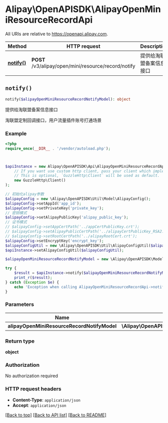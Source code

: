 # Alipay\OpenAPISDK\AlipayOpenMiniResourceRecordApi

All URIs are relative to https://openapi.alipay.com.

Method | HTTP request | Description
------------- | ------------- | -------------
[**notify()**](AlipayOpenMiniResourceRecordApi.md#notify) | **POST** /v3/alipay/open/mini/resource/record/notify | 提供给淘联盟备案信息接口


## `notify()`

```php
notify($alipayOpenMiniResourceRecordNotifyModel): object
```

提供给淘联盟备案信息接口

淘联盟定制回调接口，用户流量插件账号打通场景

### Example

```php
<?php
require_once(__DIR__ . '/vendor/autoload.php');



$apiInstance = new Alipay\OpenAPISDK\Api\AlipayOpenMiniResourceRecordApi(
    // If you want use custom http client, pass your client which implements `GuzzleHttp\ClientInterface`.
    // This is optional, `GuzzleHttp\Client` will be used as default.
    new GuzzleHttp\Client()
);

// 初始化alipay参数
$alipayConfig = new \Alipay\OpenAPISDK\Util\Model\AlipayConfig();
$alipayConfig->setAppId('app_id');
$alipayConfig->setPrivateKey('private_key');
// 密钥模式
$alipayConfig->setAlipayPublicKey('alipay_public_key');
// 证书模式
// $alipayConfig->setAppCertPath('../appCertPublicKey.crt');
// $alipayConfig->setAlipayPublicCertPath('../alipayCertPublicKey_RSA2.crt');
// $alipayConfig->setRootCertPath('../alipayRootCert.crt');
$alipayConfig->setEncryptKey('encrypt_key');
$alipayConfigUtil = new \Alipay\OpenAPISDK\Util\AlipayConfigUtil($alipayConfig);
$apiInstance->setAlipayConfigUtil($alipayConfigUtil);

$alipayOpenMiniResourceRecordNotifyModel = new \Alipay\OpenAPISDK\Model\AlipayOpenMiniResourceRecordNotifyModel(); // \Alipay\OpenAPISDK\Model\AlipayOpenMiniResourceRecordNotifyModel

try {
    $result = $apiInstance->notify($alipayOpenMiniResourceRecordNotifyModel);
    print_r($result);
} catch (Exception $e) {
    echo 'Exception when calling AlipayOpenMiniResourceRecordApi->notify: ', $e->getMessage(), PHP_EOL;
}
```

### Parameters

Name | Type | Description  | Notes
------------- | ------------- | ------------- | -------------
 **alipayOpenMiniResourceRecordNotifyModel** | **\Alipay\OpenAPISDK\Model\AlipayOpenMiniResourceRecordNotifyModel**|  | [optional]

### Return type

**object**

### Authorization

No authorization required

### HTTP request headers

- **Content-Type**: `application/json`
- **Accept**: `application/json`

[[Back to top]](#) [[Back to API list]](../../README.md#api-endpoints)
[[Back to README]](../../README.md)
